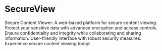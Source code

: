 # SecureView
Secure Content Viewer: A web-based platform for secure content viewing. Protect your sensitive data with advanced encryption and access controls. Ensure confidentiality and integrity while collaborating and sharing information. User-friendly interface with robust security measures. Experience secure content viewing today!
